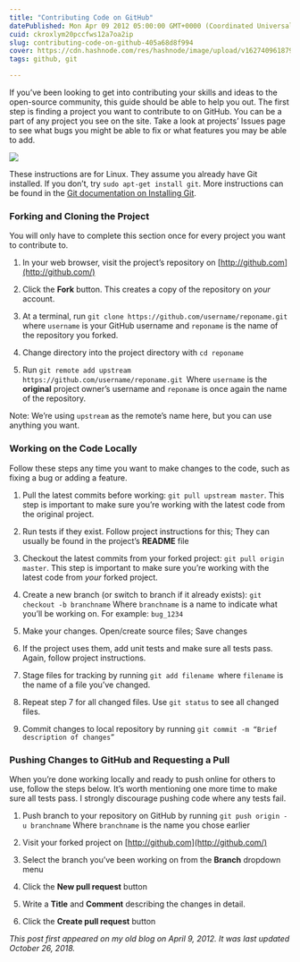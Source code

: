 ```yaml
---
title: "Contributing Code on GitHub"
datePublished: Mon Apr 09 2012 05:00:00 GMT+0000 (Coordinated Universal Time)
cuid: ckroxlym20pccfws12a7oa2ip
slug: contributing-code-on-github-405a68d8f994
cover: https://cdn.hashnode.com/res/hashnode/image/upload/v1627409618791/DuI1ZZhwu.png
tags: github, git

---
```



If you’ve been looking to get into contributing your skills and ideas to the open-source community, this guide should be able to help you out. The first step is finding a project you want to contribute to on GitHub. You can be a part of any project you see on the site. Take a look at projects’ Issues page to see what bugs you might be able to fix or what features you may be able to add.

![](https://cdn.hashnode.com/res/hashnode/image/upload/v1627409617514/7Kgr3-g14.png)

These instructions are for Linux. They assume you already have Git installed. If you don’t, try `sudo apt-get install git`. More instructions can be found in the [Git documentation on Installing Git](https://git-scm.com/book/en/v2/Getting-Started-Installing-Git).

### Forking and Cloning the Project

You will only have to complete this section once for every project you want to contribute to.

1. In your web browser, visit the project’s repository on [http://github.com](http://github.com/)

1. Click the **Fork** button. This creates a copy of the repository on *your* account.

1. At a terminal, run `git clone https://github.com/username/reponame.git` where `username` is your GitHub username and `reponame` is the name of the repository you forked.

1. Change directory into the project directory with `cd reponame`

1. Run `git remote add upstream https://github.com/username/reponame.git `Where `username` is the **original** project owner’s username and `reponame` is once again the name of the repository.

Note: We’re using `upstream` as the remote’s name here, but you can use anything you want.

### Working on the Code Locally

Follow these steps any time you want to make changes to the code, such as fixing a bug or adding a feature.

1. Pull the latest commits before working: `git pull upstream master`. This step is important to make sure you’re working with the latest code from the original project.

1. Run tests if they exist. Follow project instructions for this; They can usually be found in the project’s **README** file

1. Checkout the latest commits from your forked project: `git pull origin master`. This step is important to make sure you’re working with the latest code from *your* forked project.

1. Create a new branch (or switch to branch if it already exists):
`git checkout -b branchname` Where `branchname` is a name to indicate what you’ll be working on. For example: `bug_1234`

1. Make your changes. Open/create source files; Save changes

1. If the project uses them, add unit tests and make sure all tests pass. Again, follow project instructions.

1. Stage files for tracking by running `git add filename `where `filename` is the name of a file you’ve changed.

1. Repeat step 7 for all changed files. Use `git status` to see all changed files.

1. Commit changes to local repository by running `git commit -m “Brief description of changes”`

### Pushing Changes to GitHub and Requesting a Pull

When you’re done working locally and ready to push online for others to use, follow the steps below. It’s worth mentioning one more time to make sure all tests pass. I strongly discourage pushing code where any tests fail.

1. Push branch to your repository on GitHub by running `git push origin -u branchname` Where `branchname` is the name you chose earlier

1. Visit your forked project on [http://github.com](http://github.com/)

1. Select the branch you’ve been working on from the **Branch** dropdown menu

1. Click the **New pull request** button

1. Write a **Title** and **Comment** describing the changes in detail.

1. Click the **Create pull request** button

*This post first appeared on my old blog on April 9, 2012. It was last updated October 26, 2018.*